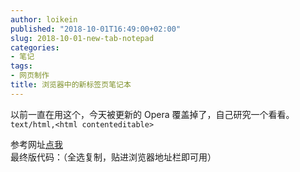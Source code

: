 ```yaml
---
author: loikein
published: "2018-10-01T16:49:00+02:00"
slug: 2018-10-01-new-tab-notepad
categories:
- 笔记
tags:
- 网页制作
title: 浏览器中的新标签页笔记本
---
```

以前一直在用这个，今天被更新的 Opera 覆盖掉了，自己研究一个看看。  
`text/html,<html contenteditable>`  
  
参考网址[点我](https://coderwall.com/p/lhsrcq/one-line-browser-notepad)  
最终版代码：（全选复制，贴进浏览器地址栏即可用）
